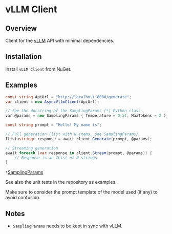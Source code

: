 ﻿# vLLM Client

## Overview

Client for the [vLLM](https://github.com/vllm-project/vllm) API with minimal dependencies.

## Installation

Install `vLLM Client` from NuGet.

## Examples

```csharp
const string ApiUrl = "http://localhost:8000/generate";
var client = new AsyncVllmClient(ApiUrl);

// See the docstring of the SamplingParams [*] Python class 
var @params = new SamplingParams { Temperature = 0.5f, MaxTokens = 2 };

const string prompt = "Hello! My name is";

// Full generation (list with N items, see SamplingParams)
IList<string> response = await client.Generate(prompt, @params);

// Streaming generation
await foreach (var response in client.Stream(prompt, @params)) {
    // Response is an IList of N strings
}
```

`*`[SamplingParams](https://github.com/vllm-project/vllm/blob/main/vllm/sampling_params.py)

See also the unit tests in the repository as examples.

Make sure to consider the prompt template of the model used (if any) to avoid confusion.

## Notes

- `SamplingParams` needs to be kept in sync with vLLM.
